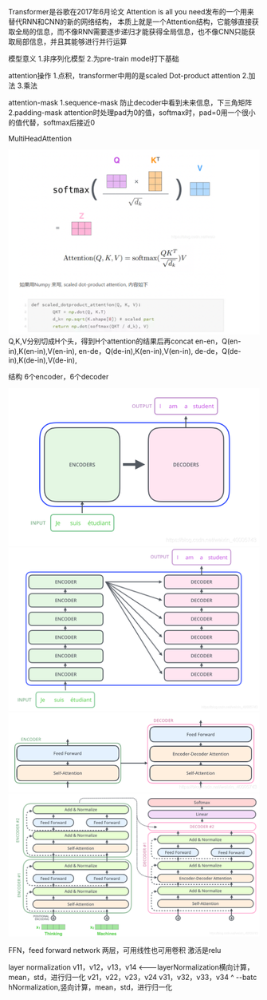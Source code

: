 Transformer是谷歌在2017年6月论文 Attention is all you need发布的一个用来替代RNN和CNN的新的网络结构，
本质上就是一个Attention结构，它能够直接获取全局的信息，而不像RNN需要逐步递归才能获得全局信息，也不像CNN只能获取局部信息，并且其能够进行并行运算

模型意义
1.非序列化模型
2.为pre-train model打下基础

attention操作
1.点积，transformer中用的是scaled Dot-product attention
2.加法
3.乘法

attention-mask
1.sequence-mask 防止decoder中看到未来信息，下三角矩阵
2.padding-mask attention时处理pad为0的值，softmax时，pad=0用一个很小的值代替，softmax后接近0

MultiHeadAttention
<div align="center"><img src="../assets/multiheadattention.png"></div>
Q,K,V分别切成H个头，得到H个attention的结果后再concat
en-en，Q(en-in),K(en-in),V(en-in),
en-de，Q(de-in),K(en-in),V(en-in),
de-de，Q(de-in),K(de-in),V(de-in),

结构
6个encoder，6个decoder
<div align="center"><img src="../assets/trans结构1.png"><img src="../assets/trans结构2.png"><img src="../assets/trans结构3.png"><img src="../assets/trans结构4.png"></div>

FFN，feed forward network
两层，可用线性也可用卷积
激活是relu

layer normalization
v11，v12，v13，v14  <---layerNormalization横向计算，mean，std，进行归一化
v21，v22，v23，v24
v31，v32，v33，v34
^ --batc  hNormalization,竖向计算，mean，std，进行归一化